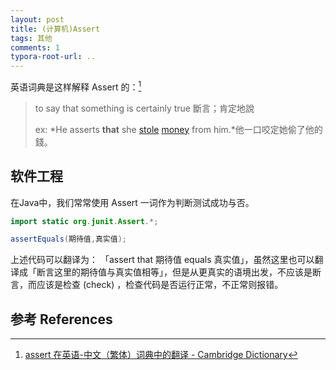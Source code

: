 ```yaml
---
layout: post
title: (计算机)Assert
tags: 其他
comments: 1
typora-root-url: ..
---
```


英语词典是这样解释 Assert 的：[^1]

> to say that something is certainly true
> 斷言；肯定地說
>
> ex: *He asserts **that** she [stole](https://dictionary.cambridge.org/zhs/词典/英语-汉语-繁体/stole) [money](https://dictionary.cambridge.org/zhs/词典/英语-汉语-繁体/money) from him.*他一口咬定她偷了他的錢。

## 软件工程

在Java中，我们常常使用 Assert 一词作为判断测试成功与否。

```java
import static org.junit.Assert.*;

assertEquals(期待值,真实值);
```

上述代码可以翻译为： 「assert that 期待值 equals 真实值」，虽然这里也可以翻译成「断言这里的期待值与真实值相等」，但是从更真实的语境出发，不应该是断言，而应该是检查 (check) ，检查代码是否运行正常，不正常则报错。

## 参考 References

[^1]: [assert 在英语-中文（繁体）词典中的翻译 - Cambridge Dictionary](https://dictionary.cambridge.org/zhs/词典/英语-汉语-繁体/assert)
